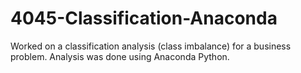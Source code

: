 # 4045-Classification-Anaconda
Worked on a classification analysis (class imbalance) for a business problem. Analysis was done using Anaconda Python.
